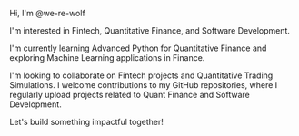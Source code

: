 Hi, I'm @we-re-wolf

I'm interested in Fintech, Quantitative Finance, and Software Development.

I'm currently learning Advanced Python for Quantitative Finance and exploring Machine Learning applications in Finance.

I'm looking to collaborate on Fintech projects and Quantitative Trading Simulations. I welcome contributions to my GitHub repositories, where I regularly upload projects related to Quant Finance and Software Development.

Let's build something impactful together!

